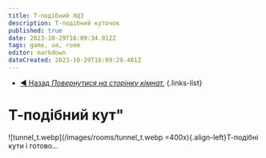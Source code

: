 ```yaml
---
title: Т-подібний ХЦЗ
description: Т-подібний куточок
published: true
date: 2023-10-29T16:09:34.012Z
tags: game, ua, room
editor: markdown
dateCreated: 2023-10-29T16:09:29.481Z
---
```


- [:arrow_backward: Назад *Повернутися на сторінку кімнат.*](/uk/game/rooms#zones)
{.links-list}
# Т-подібний кут"
![tunnel_t.webp](/images/rooms/tunnel_t.webp =400x){.align-left}Т-подібні кути і готово...